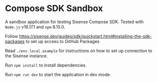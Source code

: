 # Compose SDK Sandbox

A sandbox application for testing Sisense Compose SDK. Tested with `Node.js` v16.17.1 and `npm` 8.15.0.

Follow https://sisense.dev/guides/sdk/quickstart.html#installing-the-sdk-packages 
to set up access to GitHub Packages

Read `./env.local.example` for instructions on how to set up connection to the Sisense instance.

Run `npm install` to install dependencies.

Run `npm run dev` to start the application in dev mode.
